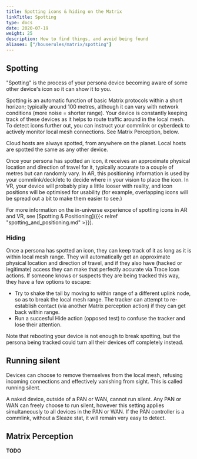 ```yaml
---
title: Spotting icons & hiding on the Matrix
linkTitle: Spotting
type: docs
date: 2020-07-19
weight: 25
description: How to find things, and avoid being found
aliases: ["/houserules/matrix/spotting"]
---
```


## Spotting

"Spotting" is the process of your persona device becoming aware of some other device's icon so it can show it to you.

Spotting is an automatic function of basic Matrix protocols within a short horizon; typically around 100 metres, although it can vary with network conditions (more noise = shorter range). Your device is constantly keeping track of these devices as it helps to route traffic around in the local mesh. To detect icons further out, you can instruct your commlink or cyberdeck to actively monitor local mesh connections. See Matrix Perception, below. 

Cloud hosts are always spotted, from anywhere on the planet. Local hosts are spotted the same as any other device.

Once your persona has spotted an icon, it receives an approximate physical location and direction of travel for it, typically accurate to a couple of metres but can randomly vary. In AR, this positioning information is used by your commlink/deck/etc to decide where in your vision to place the icon. In VR, your device will probably play a little looser with reality, and icon positions will be optimised for usability (for example, overlapping icons will be spread out a bit to make them easier to see.)

For more information on the in-universe experience of spotting icons in AR and VR, see [Spotting & Positioning]({{< relref "spotting_and_positioning.md" >}}).

### Hiding

Once a persona has spotted an icon, they can keep track of it as long as it is within local mesh range. They will automatically get an approximate physical location and direction of travel, and if they also have (hacked or legitimate) access they can make that perfectly accurate via Trace Icon actions. If someone knows or suspects they are being tracked this way, they have a few options to escape:

* Try to shake the tail by moving to within range of a different uplink node, so as to break the local mesh range. The tracker can attempt to re-establish contact (via another Matrix perception action) if they can get back within range.
* Run a succesful Hide action (opposed test) to confuse the tracker and lose their attention.
 
 Note that rebooting your device is not enough to break spotting, but the persona being tracked could turn all their devices off completely instead.

## Running silent

Devices can choose to remove themselves from the local mesh, refusing incoming connections and effectively vanishing from sight. This is called running silent.

A naked device, outside of a PAN or WAN, cannot run silent. Any PAN or WAN can freely choose to run silent, however this setting applies simultaneously to all devices in the PAN or WAN. If the PAN controller is a commlink, without a Sleaze stat, it will remain very easy to detect.

## Matrix Perception

**TODO**